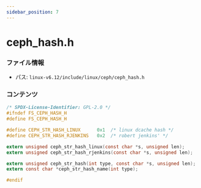 ```yaml
---
sidebar_position: 7
---
```

# ceph_hash.h

### ファイル情報

- パス: `linux-v6.12/include/linux/ceph/ceph_hash.h`

### コンテンツ

```h
/* SPDX-License-Identifier: GPL-2.0 */
#ifndef FS_CEPH_HASH_H
#define FS_CEPH_HASH_H

#define CEPH_STR_HASH_LINUX      0x1  /* linux dcache hash */
#define CEPH_STR_HASH_RJENKINS   0x2  /* robert jenkins' */

extern unsigned ceph_str_hash_linux(const char *s, unsigned len);
extern unsigned ceph_str_hash_rjenkins(const char *s, unsigned len);

extern unsigned ceph_str_hash(int type, const char *s, unsigned len);
extern const char *ceph_str_hash_name(int type);

#endif

```
